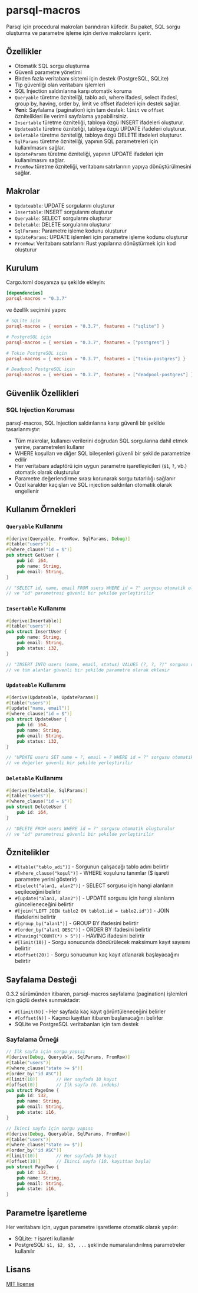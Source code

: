 # parsql-macros

Parsql için procedural makroları barındıran küfedir. Bu paket, SQL sorgu oluşturma ve parametre işleme için derive makrolarını içerir.

## Özellikler

- Otomatik SQL sorgu oluşturma
- Güvenli parametre yönetimi
- Birden fazla veritabanı sistemi için destek (PostgreSQL, SQLite)
- Tip güvenliği olan veritabanı işlemleri
- SQL Injection saldırılarına karşı otomatik koruma
- `Queryable` türetme özniteliği, tablo adı, where ifadesi, select ifadesi, group by, having, order by, limit ve offset ifadeleri için destek sağlar.
- **Yeni:** Sayfalama (pagination) için tam destek: `limit` ve `offset` öznitelikleri ile verimli sayfalama yapabilirsiniz.
- `Insertable` türetme özniteliği, tabloya özgü INSERT ifadeleri oluşturur.
- `Updateable` türetme özniteliği, tabloya özgü UPDATE ifadeleri oluşturur.
- `Deletable` türetme özniteliği, tabloya özgü DELETE ifadeleri oluşturur.
- `SqlParams` türetme özniteliği, yapının SQL parametreleri için kullanılmasını sağlar.
- `UpdateParams` türetme özniteliği, yapının UPDATE ifadeleri için kullanılmasını sağlar.
- `FromRow` türetme özniteliği, veritabanı satırlarının yapıya dönüştürülmesini sağlar.

## Makrolar

- `Updateable`: UPDATE sorgularını oluşturur
- `Insertable`: INSERT sorgularını oluşturur
- `Queryable`: SELECT sorgularını oluşturur
- `Deletable`: DELETE sorgularını oluşturur
- `SqlParams`: Parametre işleme kodunu oluşturur
- `UpdateParams`: UPDATE işlemleri için parametre işleme kodunu oluşturur
- `FromRow`: Veritabanı satırlarını Rust yapılarına dönüştürmek için kod oluşturur

## Kurulum

Cargo.toml dosyanıza şu şekilde ekleyin:

```toml
[dependencies]
parsql-macros = "0.3.7"
```

ve özellik seçimini yapın:

```toml
# SQLite için
parsql-macros = { version = "0.3.7", features = ["sqlite"] }

# PostgreSQL için
parsql-macros = { version = "0.3.7", features = ["postgres"] }

# Tokio PostgreSQL için
parsql-macros = { version = "0.3.7", features = ["tokio-postgres"] }

# Deadpool PostgreSQL için
parsql-macros = { version = "0.3.7", features = ["deadpool-postgres"] }
```

## Güvenlik Özellikleri

### SQL Injection Koruması

parsql-macros, SQL Injection saldırılarına karşı güvenli bir şekilde tasarlanmıştır:

- Tüm makrolar, kullanıcı verilerini doğrudan SQL sorgularına dahil etmek yerine, parametreleri kullanır
- WHERE koşulları ve diğer SQL bileşenleri güvenli bir şekilde parametrize edilir
- Her veritabanı adaptörü için uygun parametre işaretleyicileri (`$1`, `?`, vb.) otomatik olarak oluşturulur
- Parametre değerlendirme sırası korunarak sorgu tutarlılığı sağlanır
- Özel karakter kaçışları ve SQL injection saldırıları otomatik olarak engellenir

## Kullanım Örnekleri

### `Queryable` Kullanımı

```rust
#[derive(Queryable, FromRow, SqlParams, Debug)]
#[table("users")]
#[where_clause("id = $")]
pub struct GetUser {
    pub id: i64,
    pub name: String,
    pub email: String,
}

// "SELECT id, name, email FROM users WHERE id = ?" sorgusu otomatik oluşturulur
// ve "id" parametresi güvenli bir şekilde yerleştirilir
```

### `Insertable` Kullanımı

```rust
#[derive(Insertable)]
#[table("users")]
pub struct InsertUser {
    pub name: String,
    pub email: String,
    pub status: i32,
}

// "INSERT INTO users (name, email, status) VALUES (?, ?, ?)" sorgusu otomatik oluşturulur
// ve tüm alanlar güvenli bir şekilde parametre olarak eklenir
```

### `Updateable` Kullanımı

```rust
#[derive(Updateable, UpdateParams)]
#[table("users")]
#[update("name, email")]
#[where_clause("id = $")]
pub struct UpdateUser {
    pub id: i64,
    pub name: String,
    pub email: String,
    pub status: i32,
}

// "UPDATE users SET name = ?, email = ? WHERE id = ?" sorgusu otomatik oluşturulur
// ve değerler güvenli bir şekilde yerleştirilir
```

### `Deletable` Kullanımı

```rust
#[derive(Deletable, SqlParams)]
#[table("users")]
#[where_clause("id = $")]
pub struct DeleteUser {
    pub id: i64,
}

// "DELETE FROM users WHERE id = ?" sorgusu otomatik oluşturulur
// ve "id" parametresi güvenli bir şekilde yerleştirilir
```

## Öznitelikler

- `#[table("tablo_adi")]` - Sorgunun çalışacağı tablo adını belirtir
- `#[where_clause("koşul")]` - WHERE koşulunu tanımlar ($ işareti parametre yerini gösterir)
- `#[select("alan1, alan2")]` - SELECT sorgusu için hangi alanların seçileceğini belirtir
- `#[update("alan1, alan2")]` - UPDATE sorgusu için hangi alanların güncelleneceğini belirtir
- `#[join("LEFT JOIN tablo2 ON tablo1.id = tablo2.id")]` - JOIN ifadelerini belirtir
- `#[group_by("alan1")]` - GROUP BY ifadesini belirtir
- `#[order_by("alan1 DESC")]` - ORDER BY ifadesini belirtir
- `#[having("COUNT(*) > 5")]` - HAVING ifadesini belirtir
- `#[limit(10)]` - Sorgu sonucunda döndürülecek maksimum kayıt sayısını belirtir
- `#[offset(20)]` - Sorgu sonucunun kaç kayıt atlanarak başlayacağını belirtir

## Sayfalama Desteği

0.3.2 sürümünden itibaren, parsql-macros sayfalama (pagination) işlemleri için güçlü destek sunmaktadır:

- `#[limit(N)]` - Her sayfada kaç kayıt görüntüleneceğini belirler
- `#[offset(N)]` - Kaçıncı kayıttan itibaren başlanacağını belirler
- SQLite ve PostgreSQL veritabanları için tam destek

### Sayfalama Örneği

```rust
// İlk sayfa için sorgu yapısı
#[derive(Debug, Queryable, SqlParams, FromRow)]
#[table("users")]
#[where_clause("state >= $")]
#[order_by("id ASC")]
#[limit(10)]       // Her sayfada 10 kayıt
#[offset(0)]       // İlk sayfa (0. indeks)
pub struct PageOne {
    pub id: i32,
    pub name: String,
    pub email: String,
    pub state: i16,
}

// İkinci sayfa için sorgu yapısı
#[derive(Debug, Queryable, SqlParams, FromRow)]
#[table("users")]
#[where_clause("state >= $")]
#[order_by("id ASC")]
#[limit(10)]       // Her sayfada 10 kayıt
#[offset(10)]      // İkinci sayfa (10. kayıttan başla)
pub struct PageTwo {
    pub id: i32,
    pub name: String,
    pub email: String,
    pub state: i16,
}
```

## Parametre İşaretleme

Her veritabanı için, uygun parametre işaretleme otomatik olarak yapılır:

- SQLite: `?` işareti kullanılır 
- PostgreSQL: `$1, $2, $3, ...` şeklinde numaralandırılmış parametreler kullanılır

## Lisans

[MIT license](../LICENSE)

